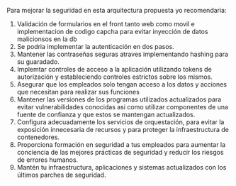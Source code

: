 Para mejorar la seguridad en esta arquitectura propuesta yo recomendaria:
1. Validación de formularios en el front tanto web como movil e implementacion de codigo capcha para evitar inyección de datos malicionsos en la db
2. Se podria implementar la autenticación en dos pasos.
3. Mantener las contraseñas seguras atraves implementando hashing para su guaradado.
4. Implemtar controles de acceso a la aplicación utilizando tokens de autorización y estableciendo controles estrictos sobre los mismos.
5. Asegurar que los empleados solo tengan acceso a los datos y acciones que necesitan para realizar sus funciones
6. Mantener las versiones de los programas utilizados actualizados para evitar  vulnerabilidades conocidas asi como utilizar componentes de una fuente de confianza y que estos se mantengan actualizados.
7. Configura adecuadamente los servicios de orquestación, para evitar la exposición innecesaria de recursos y para proteger la infraestructura de contenedores.
8. Proporciona formación en seguridad a tus empleados para aumentar la conciencia de las mejores prácticas de seguridad y reducir los riesgos de errores humanos.
9. Mantén tu infraestructura, aplicaciones y sistemas actualizados con los últimos parches de seguridad.
